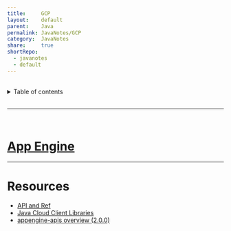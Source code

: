 ```yaml
---
title:     GCP    
layout:    default    
parent:    Java    
permalink: JavaNotes/GCP    
category:  JavaNotes    
share:     true    
shortRepo:  
  - javanotes  
  - default    
---
```

  
  
<br/>  
  
<details markdown="block">        
<summary>        
Table of contents        
</summary>        
{: .text-delta }        
1. TOC        
{:toc}        
</details>        
  
<br/>        
  
***        
  
<br/>        
  
# [App Engine](https://cloud.google.com/appengine/docs/standard/java-gen2/runtime)  
  
---
  
# Resources  
  
- [API and Ref](https://cloud.google.com/appengine/docs/standard/apis)  
- [Java Cloud Client Libraries](https://cloud.google.com/java/docs/reference)  
- [appengine-apis overview (2.0.0)](https://cloud.google.com/appengine/docs/standard/java-gen2/reference/services/bundled/latest/overview)